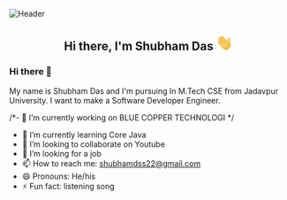 ![Header](https://raw.githubusercontent.com/halfrost/halfrost/master/icons/header_.png)
<h2 align="center"> Hi there, I'm Shubham Das <img src="https://raw.githubusercontent.com/ABSphreak/ABSphreak/master/gifs/Hi.gif" width="30px"></h2>  

### Hi there 👋

My name is Shubham Das and I'm pursuing In M.Tech CSE from Jadavpur University. I want to make a Software Developer Engineer.



/*- 🔭 I’m currently working on BLUE COPPER TECHNOLOGI */
- 🌱 I’m currently learning Core Java
- 👯 I’m looking to collaborate on Youtube
- 🤔 I’m looking for a job 
- 📫 How to reach me: shubhamdss22@gmail.com
- 😄 Pronouns: He/his
- ⚡ Fun fact: listening song 

